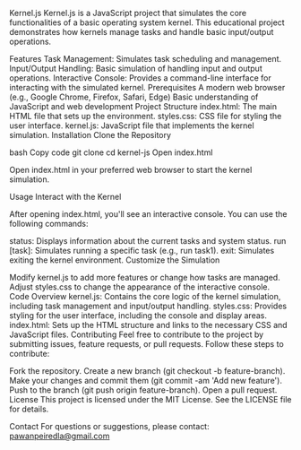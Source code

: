 Kernel.js
Kernel.js is a JavaScript project that simulates the core functionalities of a basic operating system kernel. This educational project demonstrates how kernels manage tasks and handle basic input/output operations.

Features
Task Management: Simulates task scheduling and management.
Input/Output Handling: Basic simulation of handling input and output operations.
Interactive Console: Provides a command-line interface for interacting with the simulated kernel.
Prerequisites
A modern web browser (e.g., Google Chrome, Firefox, Safari, Edge)
Basic understanding of JavaScript and web development
Project Structure
index.html: The main HTML file that sets up the environment.
styles.css: CSS file for styling the user interface.
kernel.js: JavaScript file that implements the kernel simulation.
Installation
Clone the Repository

bash
Copy code
git clone 
cd kernel-js
Open index.html

Open index.html in your preferred web browser to start the kernel simulation.

Usage
Interact with the Kernel

After opening index.html, you'll see an interactive console. You can use the following commands:

status: Displays information about the current tasks and system status.
run [task]: Simulates running a specific task (e.g., run task1).
exit: Simulates exiting the kernel environment.
Customize the Simulation

Modify kernel.js to add more features or change how tasks are managed.
Adjust styles.css to change the appearance of the interactive console.
Code Overview
kernel.js: Contains the core logic of the kernel simulation, including task management and input/output handling.
styles.css: Provides styling for the user interface, including the console and display areas.
index.html: Sets up the HTML structure and links to the necessary CSS and JavaScript files.
Contributing
Feel free to contribute to the project by submitting issues, feature requests, or pull requests. Follow these steps to contribute:

Fork the repository.
Create a new branch (git checkout -b feature-branch).
Make your changes and commit them (git commit -am 'Add new feature').
Push to the branch (git push origin feature-branch).
Open a pull request.
License
This project is licensed under the MIT License. See the LICENSE file for details.

Contact
For questions or suggestions, please contact:
pawanpeiredla@gmail.com

